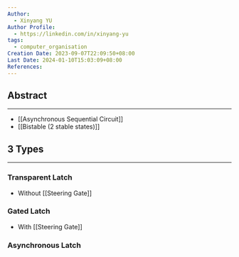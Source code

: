 ```yaml
---
Author:
  - Xinyang YU
Author Profile:
  - https://linkedin.com/in/xinyang-yu
tags:
  - computer_organisation
Creation Date: 2023-09-07T22:09:50+08:00
Last Date: 2024-01-10T15:03:09+08:00
References: 
---
```

## Abstract
---
- [[Asynchronous Sequential Circuit]]
- [[Bistable (2 stable states)]]



## 3 Types
---
### Transparent Latch
- Without [[Steering Gate]]
### Gated Latch
- With [[Steering Gate]]
### Asynchronous Latch